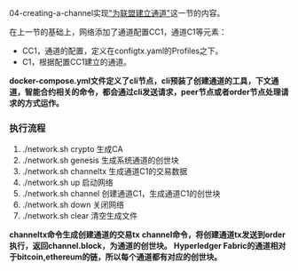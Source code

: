 04-creating-a-channel实现["为联盟建立通道"](https://github.com/stephenwu2020/fabric-step-by-step#%E4%B8%BA%E8%81%94%E7%9B%9F%E5%BB%BA%E7%AB%8B%E9%80%9A%E9%81%93)这一节的内容。

在上一节的基础上，网络添加了通道配置CC1，通道C1等元素：
* CC1，通道的配置，定义在configtx.yaml的Profiles之下。
* C1，根据配置CC1建立的通道。

**docker-compose.yml文件定义了cli节点，cli预装了创建通道的工具，下文通道，智能合约相关的命令，都会通过cli发送请求，peer节点或者order节点处理请求的方式运作。**

### 执行流程

1. ./network.sh crypto 生成CA
1. ./network.sh genesis 生成系统通道的创世块
1. ./network.sh channeltx 生成通道C1的交易数据
1. ./network.sh up 启动网络
1. ./network.sh channel 创建通道C1，生成通道C1的创世块
1. ./network.sh down 关闭网络
1. ./network.sh clear 清空生成文件

**channeltx命令生成创建通道的交易tx**
**channel命令，将创建通道tx发送到order执行，返回channel.block，为通道的创世块。**
**Hyperledger Fabric的通道相对于bitcoin,ethereum的链，所以每个通道都有对应的创世块。**